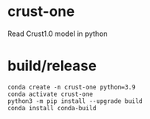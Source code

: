 # crust-one
Read Crust1.0 model in python

# build/release
```
conda create -n crust-one python=3.9
conda activate crust-one
python3 -m pip install --upgrade build
conda install conda-build
```
